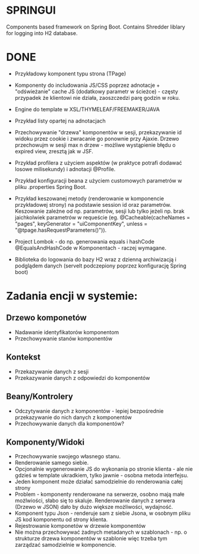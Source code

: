 SPRINGUI
========

Components based framework on Spring Boot. Contains Shredder liblary for logging into H2 database.

DONE
====

* Przykładowy komponent typu strona (TPage)
* Komponenty do includowania JS/CSS poprzez adnotacje + "odświeżanie" cache JS (dodatkowy parametr w ścieżce) - częsty przypadek że klientowi nie działa, zaoszczedzi parę godzin w roku.
* Engine do template w XSL/THYMELEAF/FREEMAKER/JAVA
* Przykład listy opartej na adnotacjach
* Przechowywanie "drzewa" komponentów w sesji, przekazywanie id widoku przez cookie i zwracanie go ponownie przy Ajaxie. Drzewo przechowujm w sesji max n drzew - możliwe wystąpienie błędu o expired view, zresztą jak w JSF.
 
* Przykład profilera z użyciem aspektów (w praktyce potrafi dodawać losowe milisekundy) i adnotacji @Profile.
* Przykład konfiguracji beana z użyciem customowych parametrów w pliku .properties Spring Boot.
* Przykład keszowanej metody (renderowanie w komponencie przykładowej strony) na podstawie session id oraz parametrów. Keszowanie zależne od np. parametrów, sesji lub tylko jeżeli np. brak jaichkolwiek parametrów w requeście (eg. @Cacheable(cacheNames = "pages", keyGenerator = "uiComponentKey", unless = "@tpage.hasRequestParameters()")).
* Project Lombok - do np. generowania equals i hashCode @EqualsAndHashCode w Komponentach - raczej wymagane.
* Biblioteka do logowania do bazy H2 wraz z dzienną archiwizacją i podglądem danych (servelt podczepiony poprzez konfigurację Spring boot)



Zadania encji w systemie:
=========================

 Drzewo komponetów
-----------------
 * Nadawanie identyfikatorów komponentom
 * Przechowywanie stanów komponentów 

Kontekst
---------
 * Przekazywanie danych z sesji
 * Przekazywanie danych z odpowiedzi do komponentów
 
 
Beany/Kontrolery
------

 * Odczytywanie danych z komponentów - lepiej bezpośrednie przekazywanie do nich danych z komponentów
 * Przechowywanie danych dla komponentów? 

Komponenty/Widoki
----------

 * Przechowywanie swojego własnego stanu.
 * Renderowanie samego siebie.
 * Opcjonalnie wygenerowanie JS do wykonania po stronie klienta - ale nie gdzieś w template ukradkiem, tylko jawnie - osobna metoda interfejsu.
 * Jeden komponent może działać samodzielnie do renderowania całej strony
 * Problem - komponenty renderowane na serwerze, osobno mają małe możlwiości, słabo się to skaluje. 
   Renderowanie danych z serwera (Drzewo w JSON) dało by dużo większe możliwości, wydajność. 
 * Komponent typu Json - renderuje sam z siebie Jsona, w osobnym pliku JS kod komponentu od strony klienta.
 * Rejestrowanie komponetów w drzewie komponentów
 * Nie można przechowywać żadnych metadanych w szablonach - np. o strukturze drzewa komponentów w szablonie więc trzeba tym zarządzać samodzielnie w komponencie.
  
  

 
 